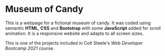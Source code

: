 # Museum of Candy

This is a webpage for a fictional museum of candy. It was coded using semantic **HTML**, **CSS** and **Bootstrap** with some **JavaScript** added for scroll animation. It is a responsive website and adapts to all screen sizes.

This is one of the projects included in Colt Steele's _Web Developer Bootcamp 2021_ course.